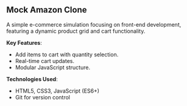 ## Mock Amazon Clone

A simple e-commerce simulation focusing on front-end development, featuring a dynamic product grid and cart functionality.

**Key Features**:
- Add items to cart with quantity selection.
- Real-time cart updates.
- Modular JavaScript structure.

**Technologies Used**:
- HTML5, CSS3, JavaScript (ES6+)
- Git for version control
